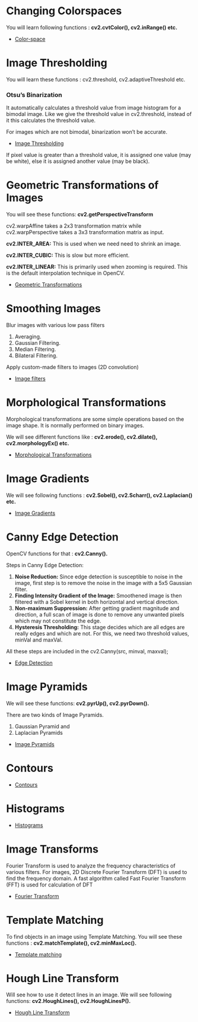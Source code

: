 # Changing Colorspaces
You will learn following functions : **cv2.cvtColor(), cv2.inRange() etc.**
*  [Color-space](01_Color_spaces.py)

# Image Thresholding
You will learn these functions : cv2.threshold, cv2.adaptiveThreshold etc.
### Otsu’s Binarization
It automatically calculates a threshold value from image histogram for a bimodal image. Like we give the threshold value in cv2.threshold, instead of it this calculates the threshold value.  

For images which are not bimodal, binarization won’t be accurate.
* [Image Thresholding](02_Thresholding.py)

If pixel value is greater than a threshold value, it is assigned one value (may be white), else it is assigned another value (may be black).

# Geometric Transformations of Images
You will see these functions: **cv2.getPerspectiveTransform**

cv2.warpAffine takes a 2x3 transformation matrix while cv2.warpPerspective takes a 3x3 transformation matrix as input.


**cv2.INTER_AREA:** This is used when we need need to shrink an image.

**cv2.INTER_CUBIC:** This is slow but more efficient.

**cv2.INTER_LINEAR:** This is primarily used when zooming is required. This is the default interpolation technique in OpenCV.

* [Geometric Transformations](03_Geometric_Transformations.py)

# Smoothing Images
Blur images with various low pass filters
1. Averaging.
2. Gaussian Filtering.
3. Median Filtering.
4. Bilateral Filtering.

Apply custom-made filters to images (2D convolution)
* [Image filters](04_Filters.py)

# Morphological Transformations
Morphological transformations are some simple operations based on the image shape. It is normally performed on binary images.

We will see different functions like : **cv2.erode(), cv2.dilate(), cv2.morphologyEx() etc.**
* [Morphological Transformations](05_Morphological_Transformations.py)

# Image Gradients
We will see following functions : **cv2.Sobel(), cv2.Scharr(), cv2.Laplacian() etc.**

* [Image Gradients](06_Gradients.py)

# Canny Edge Detection
OpenCV functions for that : **cv2.Canny().**

Steps in Canny Edge Detection:
1. **Noise Reduction:** Since edge detection is susceptible to noise in the image, first step is to remove the noise in the image with a 5x5 Gaussian filter.
2. **Finding Intensity Gradient of the Image:** Smoothened image is then filtered with a Sobel kernel in both horizontal and vertical direction.
3. **Non-maximum Suppression:** After getting gradient magnitude and direction, a full scan of image is done to remove any unwanted pixels which may not constitute the edge. 
4. **Hysteresis Thresholding:** This stage decides which are all edges are really edges and which are not. For this, we need two threshold values, minVal and maxVal.

All these steps are included in the cv2.Canny(src, minval, maxval);

* [Edge Detection](07_Edge_Detection.py)

# Image Pyramids
We will see these functions: **cv2.pyrUp(), cv2.pyrDown().**

There are two kinds of Image Pyramids. 

1) Gaussian Pyramid and 
2) Laplacian Pyramids

* [Image Pyramids](08_Image_pyramid.py)
# Contours 
* [Contours](Contours)
# Histograms
* [Histograms](Histograms/README.md)
# Image Transforms 
Fourier Transform is used to analyze the frequency characteristics of various filters. For images, 2D Discrete Fourier Transform (DFT) is used to find the frequency domain. A fast algorithm called Fast Fourier Transform (FFT) is used for calculation of DFT
* [Fourier Transform](10_Fourier.py)
# Template Matching
To find objects in an image using Template Matching.
You will see these functions : **cv2.matchTemplate(), cv2.minMaxLoc().**
* [Template matching](11_Template_Matching.py)
# Hough Line Transform
Will see how to use it detect lines in an image.
We will see following functions: **cv2.HoughLines(), cv2.HoughLinesP().**
* [Hough Line Transform](12_Hough_Line.py)
